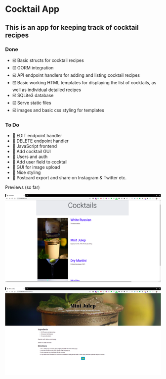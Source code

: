 # Cocktail App

## This is an app for keeping track of cocktail recipes

### Done

- ☑️ Basic structs for cocktail recipes
- ☑️ GORM integration
- ☑️ API endpoint handlers for adding and listing cocktail recipes
- ☑️ Basic working HTML templates for displaying the list of cocktails, as well as individual detailed recipes
- ☑️ SQLite3 database
- ☑️ Serve static files
- ☑️ images and basic css styling for templates

### To Do

- 🔲 EDIT endpoint handler
- 🔲 DELETE endpoint handler
- 🔲 JavaScript frontend
- 🔲 Add cocktail GUI
- 🔲 Users and auth
- 🔲 Add user field to cocktail
- 🔲 GUI for image upload
- 🔲 Nice styling
- 🔲 Postcard export and share on Instagram & Twitter etc.

Previews (so far)

![Image Page](static/pics/cocktailshomepage.png)

![Mint Julep Page](static/pics/mintjulep.png)
